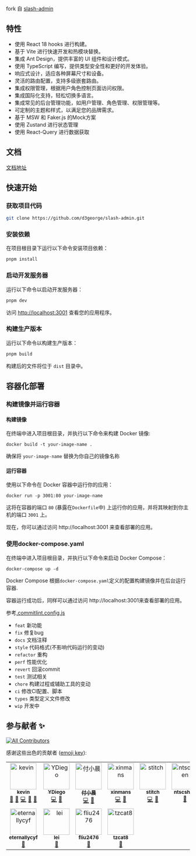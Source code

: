 fork 自 [slash-admin](https://github.com/d3george/slash-admin)

## 特性

- 使用 React 18 hooks 进行构建。
- 基于 Vite 进行快速开发和热模块替换。
- 集成 Ant Design，提供丰富的 UI 组件和设计模式。
- 使用 TypeScript 编写，提供类型安全性和更好的开发体验。
- 响应式设计，适应各种屏幕尺寸和设备。
- 灵活的路由配置，支持多级嵌套路由。
- 集成权限管理，根据用户角色控制页面访问权限。
- 集成国际化支持，轻松切换多语言。
- 集成常见的后台管理功能，如用户管理、角色管理、权限管理等。
- 可定制的主题和样式，以满足您的品牌需求。
- 基于 MSW 和 Faker.js 的Mock方案
- 使用 Zustand 进行状态管理
- 使用 React-Query 进行数据获取

## 文档
[文档地址](https://docs-admin.slashspaces.com/)

## 快速开始

### 获取项目代码

```bash
git clone https://github.com/d3george/slash-admin.git
```

### 安装依赖

在项目根目录下运行以下命令安装项目依赖：

```bash
pnpm install
```

### 启动开发服务器

运行以下命令以启动开发服务器：

```bash
pnpm dev
```

访问 [http://localhost:3001](http://localhost:3001) 查看您的应用程序。

### 构建生产版本

运行以下命令以构建生产版本：

```bash
pnpm build
```

构建后的文件将位于 `dist` 目录中。

## 容器化部署

### 构建镜像并运行容器
#### 构建镜像
在终端中进入项目根目录，并执行以下命令来构建 Docker 镜像:
```
docker build -t your-image-name .
```
确保将 `your-image-name` 替换为你自己的镜像名称

#### 运行容器
使用以下命令在 Docker 容器中运行你的应用：
```
docker run -p 3001:80 your-image-name
```
这将在容器的端口 `80` (暴露在`Dockerfile`中) 上运行你的应用，并将其映射到你主机的端口 `3001` 上。

现在，你可以通过访问 http://localhost:3001 来查看部署的应用。


### 使用docker-compose.yaml
在终端中进入项目根目录，并执行以下命令来启动 Docker Compose：
```
docker-compose up -d
```
Docker Compose 根据`docker-compose.yaml`定义的配置构建镜像并在后台运行容器.

容器运行成功后，同样可以通过访问 http://localhost:3001来查看部署的应用。

参考[.commitlint.config.js](./commitlint.config.js)

- `feat` 新功能
- `fix` 修复bug
- `docs` 文档注释
- `style` 代码格式(不影响代码运行的变动)
- `refactor` 重构
- `perf` 性能优化
- `revert` 回滚commit
- `test` 测试相关
- `chore` 构建过程或辅助工具的变动
- `ci` 修改CI配置、脚本
- `types` 类型定义文件修改
- `wip` 开发中

## 参与献者 ✨

<!-- ALL-CONTRIBUTORS-BADGE:START - Do not remove or modify this section -->
[![All Contributors](https://img.shields.io/badge/all_contributors-11-orange.svg?style=flat-square)](#contributors-)
<!-- ALL-CONTRIBUTORS-BADGE:END -->

感谢这些出色的贡献者 ([emoji key](https://allcontributors.org/docs/en/emoji-key)):

<!-- ALL-CONTRIBUTORS-LIST:START - Do not remove or modify this section -->
<!-- prettier-ignore-start -->
<!-- markdownlint-disable -->
<table>
  <tbody>
    <tr>
      <td align="center" valign="top" width="14.28%"><a href="https://blog.slashspaces.com/"><img src="https://avatars.githubusercontent.com/u/143698843?v=4?s=72" width="72px;" alt="kevin"/><br /><sub><b>kevin</b></sub></a><br /><a href="#design-d3george" title="Design">🎨</a> <a href="#tool-d3george" title="Tools">🔧</a> <a href="https://github.com/d3george/slash-admin/commits?author=d3george" title="Code">💻</a> <a href="https://github.com/d3george/slash-admin/issues?q=author%3Ad3george" title="Bug reports">🐛</a> <a href="https://github.com/d3george/slash-admin/commits?author=d3george" title="Documentation">📖</a></td>
      <td align="center" valign="top" width="14.28%"><a href="https://github.com/ydiego"><img src="https://avatars.githubusercontent.com/u/13268002?v=4?s=72" width="72px;" alt="YDiego"/><br /><sub><b>YDiego</b></sub></a><br /><a href="https://github.com/d3george/slash-admin/commits?author=ydiego" title="Code">💻</a> <a href="https://github.com/d3george/slash-admin/issues?q=author%3Aydiego" title="Bug reports">🐛</a></td>
      <td align="center" valign="top" width="14.28%"><a href="https://fuxiaochen.com/"><img src="https://avatars.githubusercontent.com/u/65325004?v=4?s=72" width="72px;" alt="付小晨"/><br /><sub><b>付小晨</b></sub></a><br /><a href="https://github.com/d3george/slash-admin/commits?author=aifuxi" title="Code">💻</a> <a href="https://github.com/d3george/slash-admin/issues?q=author%3Aaifuxi" title="Bug reports">🐛</a></td>
      <td align="center" valign="top" width="14.28%"><a href="https://github.com/xinmans"><img src="https://avatars.githubusercontent.com/u/2713008?v=4?s=72" width="72px;" alt="xinmans"/><br /><sub><b>xinmans</b></sub></a><br /><a href="https://github.com/d3george/slash-admin/commits?author=xinmans" title="Code">💻</a> <a href="#tool-xinmans" title="Tools">🔧</a></td>
      <td align="center" valign="top" width="14.28%"><a href="https://github.com/stitchLau"><img src="https://avatars.githubusercontent.com/u/52861440?v=4?s=72" width="72px;" alt="stitch"/><br /><sub><b>stitch</b></sub></a><br /><a href="https://github.com/d3george/slash-admin/commits?author=stitchLau" title="Code">💻</a> <a href="https://github.com/d3george/slash-admin/issues?q=author%3AstitchLau" title="Bug reports">🐛</a></td>
      <td align="center" valign="top" width="14.28%"><a href="https://github.com/ntscshen"><img src="https://avatars.githubusercontent.com/u/21041458?v=4?s=72" width="72px;" alt="ntscshen"/><br /><sub><b>ntscshen</b></sub></a><br /><a href="#tool-ntscshen" title="Tools">🔧</a></td>
      <td align="center" valign="top" width="14.28%"><a href="https://github.com/298977887"><img src="https://avatars.githubusercontent.com/u/127030474?v=4?s=72" width="72px;" alt="298977887"/><br /><sub><b>298977887</b></sub></a><br /><a href="https://github.com/d3george/slash-admin/commits?author=298977887" title="Code">💻</a></td>
    </tr>
    <tr>
      <td align="center" valign="top" width="14.28%"><a href="https://www.yuque.com/eternallycyf"><img src="https://avatars.githubusercontent.com/u/63464198?v=4?s=72" width="72px;" alt="eternallycyf"/><br /><sub><b>eternallycyf</b></sub></a><br /><a href="#tool-eternallycyf" title="Tools">🔧</a></td>
      <td align="center" valign="top" width="14.28%"><a href="https://github.com/hugepizza"><img src="https://avatars.githubusercontent.com/u/23519941?v=4?s=72" width="72px;" alt="lei"/><br /><sub><b>lei</b></sub></a><br /><a href="https://github.com/d3george/slash-admin/issues?q=author%3Ahugepizza" title="Bug reports">🐛</a></td>
      <td align="center" valign="top" width="14.28%"><a href="https://github.com/fliu2476"><img src="https://avatars.githubusercontent.com/u/19582252?v=4?s=72" width="72px;" alt="fliu2476"/><br /><sub><b>fliu2476</b></sub></a><br /><a href="https://github.com/d3george/slash-admin/issues?q=author%3Afliu2476" title="Bug reports">🐛</a></td>
      <td align="center" valign="top" width="14.28%"><a href="https://github.com/chenyuxi2002"><img src="https://avatars.githubusercontent.com/u/59554586?v=4?s=72" width="72px;" alt="tzcat8"/><br /><sub><b>tzcat8</b></sub></a><br /><a href="https://github.com/d3george/slash-admin/commits?author=chenyuxi2002" title="Documentation">📖</a></td>
    </tr>
  </tbody>
</table>

<!-- markdownlint-restore -->
<!-- prettier-ignore-end -->

<!-- ALL-CONTRIBUTORS-LIST:END -->
